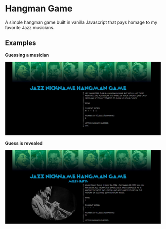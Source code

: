 # Hangman Game

A simple hangman game built in vanilla Javascript that pays homage to my favorite Jazz musicians.

## Examples

**Guessing a musician**

![Guessing](assets/images/example1.jpg)

**Guess is revealed**

![Reveal](assets/images/example2.jpg)
